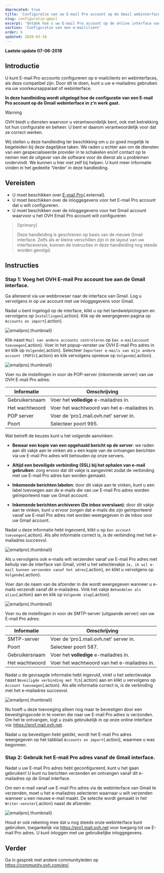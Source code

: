 ```yaml
---
deprecated: true
title: 'Configuratie van uw E-mail Pro account op de Gmail webinterface'
slug: configuratie-gmail
excerpt: 'Ontdek hoe u uw E-mail Pro account op de online interface van Gmail kunt configureren. '
section: 'Configuratie van een e-mailclient'
order: 6
updated: 2020-03-18
---
```


**Laatste update 07-06-2018**

## Introductie

U kunt E-mail Pro accounts configureren op e-mailclients en webinterfaces, als deze compatibel zijn. Door dit te doen, kunt u uw e-mailadres gebruiken via uw voorkeursapparaat of webinterface.

**In deze handleiding wordt uitgelegd hoe de configuratie van een E-mail Pro account op de Gmail webinterface in z‘n werk gaat.**

> [!warning]
> 
> OVH biedt u diensten waarvoor u verantwoordelijk bent, ook met betrekking tot hun configuratie en beheer. U bent er daarom verantwoordelijk voor dat ze correct werken.
> 
> Wij stellen u deze handleiding ter beschikking om u zo goed mogelijk te begeleiden bij deze dagelijkse taken. We raden u echter aan om de diensten van een gespecialiseerde provider in te schakelen en/of contact op te nemen met de uitgever van de software voor de dienst als u problemen ondervindt. We kunnen u hier niet zelf bij helpen. U kunt meer informatie vinden in het gedeelte ‘Verder’ in deze handleiding.
> 

## Vereisten

- U moet beschikken over [E-mail Pro](https://www.ovh.com/nl/emails/email-pro/){.external}.
- U moet beschikken over de inloggegevens voor het E-mail Pro account dat u wilt configureren.
- U moet beschikken over de inloggegevens voor het Gmail account waarvoor u het OVH Email Pro account wilt configureren

> [!primary]
> 
> Deze handleiding is geschreven op basis van de nieuwe Gmail interface. Zelfs als er kleine verschillen zijn in de layout van uw interfaceversie, kunnen de instructies in deze handleiding nog steeds worden gevolgd.
>

## Instructies

### Stap 1: Voeg het OVH E-mail Pro account toe aan de Gmail interface.

Ga allereerst via uw webbrowser naar de interface van Gmail. Log u vervolgens in op uw account met uw inloggegevens voor Gmail.

Nadat u bent ingelogd op de interface, klikt u op het tandwielpictogram en vervolgens op `Instellingen`{.action}. Klik op de weergegeven pagina op `Accounts en import`{.action}. 

![emailpro](images/configuration-gmail-web-step1.png){.thumbnail}

Klik naast `Mail van andere accounts controleren` op `Een e-mailaccount toevoegen`{.action}. Voer in het popup-venster uw OVH E-mail Pro adres in en klik op `Volgende`{.action}. Selecteer `Importeer e-mails van mijn andere account (POP3)`{.action} en klik vervolgens opnieuw op `Volgende`{.action}.

![emailpro](images/configuration-gmail-web-step2.png){.thumbnail}

Voer nu de instellingen in voor de POP-server (inkomende server) van uw OVH E-mail Pro adres:

|Informatie|Omschrijving| 
|---|---| 
|Gebruikersnaam|Voer het **volledige** e-mailadres in.|  
|Het wachtwoord|Voer het wachtwoord van het e-mailadres in. |
|POP server|Voer de ‘pro1.mail.ovh.net’ server in.|
|Poort|Selecteer poort 995.|

Wat betreft de keuzes kunt u het volgende aanvinken:

- **Bewaar een kopie van een opgehaald bericht op de server**: we raden aan dit vakje aan te vinken als u een kopie van de ontvangen berichten via uw E-mail Pro adres wilt behouden op onze servers.

- **Altijd een beveiligde verbinding (SSL) bij het ophalen van e-mail gebruiken**: zorg ervoor dat dit vakje is aangevinkt zodat de verbinding met uw E-mail Pro adres kan worden gemaakt.

- **Inkomende berichten labelen**: door dit vakje aan te vinken, kunt u een label toevoegen aan de e-mails die van uw E-mail Pro adres worden geïmporteerd naar uw Gmail account.

- **Inkomende berichten archiveren (De inbox overslaan)**: door dit vakje aan te vinken, kunt u ervoor zorgen dat e-mails die zijn geïmporteerd vanaf uw E-mail Pro adres niet worden weergegeven in de inbox voor uw Gmail account.

Nadat u deze informatie hebt ingevoerd, klikt u op `Een account toevoegen`{.action}. Als alle informatie correct is, is de verbinding met het e-mailadres succesvol. 

![emailpro](images/configuration-gmail-web-step3.png){.thumbnail}

Als u vervolgens ook e-mails wilt verzenden vanaf uw E-mail Pro adres met behulp van de interface van Gmail, vinkt u het selectievakje `Ja, ik wil e-mail kunnen verzenden vanaf het adres`{.action}, en klikt u vervolgens op `Volgende`{.action}. 

Voer dan de naam van de afzender in die wordt weergegeven wanneer u e-mails verzendt vanaf dit e-mailadres. Vink het vakje `Behandelen als alias`{.action} aan en klik op `Volgende stap`{.action}.

![emailpro](images/configuration-gmail-web-step4.png){.thumbnail}

Voer nu de instellingen in voor de SMTP-server (uitgaande server) van uw E-mail Pro adres:

|Informatie|Omschrijving| 
|---|---| 
|SMTP-server|Voer de ‘pro1.mail.ovh.net’ server in.|
|Poort|Selecteer poort 587.|
|Gebruikersnaam|Voer het **volledige** e-mailadres in.|  
|Het wachtwoord|Voer het wachtwoord van het e-mailadres in. |

Nadat u de gevraagde informatie hebt ingevuld, vinkt u het selectievakje naast `Beveiligde verbinding met TLS`{.action} aan en klikt u vervolgens op `Account toevoegen`{.action}. Als alle informatie correct is, is de verbinding met het e-mailadres succesvol. 

![emailpro](images/configuration-gmail-web-step5.png){.thumbnail}

Nu hoeft u deze toevoeging alleen nog maar te bevestigen door een bevestigingscode in te voeren die naar uw E-mail Pro adres is verzonden. Om het te ontvangen, logt u zoals gebruikelijk in op onze online interface via: <https://pro1.mail.ovh.net>. 

Nadat u op bevestigen hebt geklikt, wordt het E-mail Pro adres weergegeven op het tabblad `Accounts en import`{.action}, waarmee u was begonnen.

### Stap 2: Gebruik het E-mail Pro adres vanaf de Gmail interface.

Nadat u uw E-mail Pro adres hebt geconfigureerd, kunt u het gaan gebruiken! U kunt nu berichten verzenden en ontvangen vanaf dit e-mailadres op de Gmail interface.

Om een e-mail vanaf uw E-mail Pro adres via de webinterface van Gmail te verzenden, moet u het e-mailadres selecteren waarnaar u wilt verzenden wanneer u een nieuwe e-mail maakt. De selectie wordt gemaakt in het `Writer-venster`{.action} naast de afzender.

![emailpro](images/configuration-gmail-web-step6.png){.thumbnail}

Houd er ook rekening mee dat u nog steeds onze webinterface kunt gebruiken, toegankelijk via <https://pro1.mail.ovh.net> voor toegang tot uw E-mail Pro adres. U kunt inloggen met uw gebruikelijke inloggegevens.

## Verder

Ga in gesprek met andere communityleden op <https://community.ovh.com/en/>.